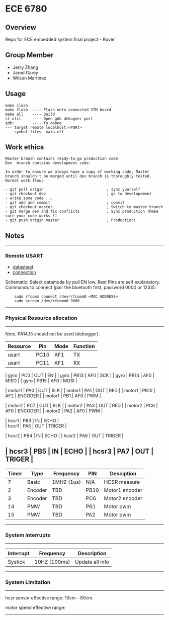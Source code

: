 # ECE 6780

## Overview

Repo for ECE embedded system final project - Rover

## Group Member  

- Jerry Zhang
- Jared Garey
- Wilson Martinez


## Usage

```
make clean 
make flash  ---- Flash onto connected STM board 
make all    ---- Build
st-util     ---- Open gdb debugeer port
gdb:        ---- To debug
--- target remote localhost:<PORT> 
--- symbol-files  main.elf
```

## Work ethics

```
Master branch contains ready-to-go production code
Dev  branch contains development code. 

In order to ensure we always have a copy of working code, Master branch shouldn't be merged until dev branch is thoroughly tested. 
Normal work flow: 

- git pull origin                            ; sync yourself 
- git checkout dev                           ; go to developement
- write some code ...        
- git add and commit                         ; commit
- git checkout master                        ; Switch to master branch
- git merge dev and fix conflicts            ; Sync production (Make sure your code works !) 
- git push origin master                     ; Production! 

```

## Notes

------- 
### Remote USART

- [datasheet](https://www.etechnophiles.com/hc-05-pinout-specifications-datasheet/)
- [connection](https://askubuntu.com/questions/248817/how-to-i-connect-a-raw-serial-terminal-to-a-bluetooth-connection)

Schematic: Select datamode by pull EN low. Rest Pins are self explanatory. 
Commands to connect (pair the bluetooth first, password 0000 or 1234): 

```
    sudo rfcomm connect /dev/rfcomm0 <MAC ADDRESS>
    sudo screen /dev/rfcomm0 9600
```
------ 

### Physical Resource allocation 

---- 
Note, PA14,15 should not be used (debugger). 

| Resource   | Pin  | Mode | Function| 
| ------     | ---- | ---- | ------- | 
| usart      | PC10 | AF1  | TX      |
| usart      | PC11 | AF1  | RX      |

| gyro       | PC0  | OUT  | EN      | 
| gyro       | PB13 | AF0  | SCK     |
| gyro       | PB14 | AF0  | MISO    | 
| gyro       | PB15 | AF0  | MOSI    |

| motor1     | PA0  | OUT  | BLK     |
| motor1     | PA1  | OUT  | RED     | 
| motor1     | PB10 | AF2  | ENCODER |
| motor1     | PB1  | AF0  | PWM     |

| motor2     | PC7  | OUT  | BLK     |
| motor2     | PA3  | OUT  | RED     |
| motor2     | PC6  | AF0  | ENCODER |
| motor2     | PA2  | AF0  | PWM     |

| hcsr1      | PB3  | IN   | ECHO    |  
| hcsr1      | PA5  | OUT  | TRIGER  |

| hcsr2      | PB4  | IN   | ECHO    |
| hcsr2      | PA6  | OUT  | TRIGER  |

| hcsr3      | PB5  | IN   | ECHO    |
| hcsr3      | PA7  | OUT  | TRIGER  |
---- 
| Timer | Type    | Frequency   | PIN | Desciption |     
| ----- | ------- | ----------  | ------ | --------   | 
| 7     | Basic   | 1MHZ (1us) | N/A | HCSR measure  |
| 2     | Encoder | TBD | PB10 | Motor1 encoder|
| 3     | Encoder | TBD | PC6  | Motor2 encoder|
| 14    | PMW     | TBD | PB1  | Motor pwm|
| 15    | PMW     | TBD | PA2  | Motor pwm|
---- 

### System interrupts

--- 
| Interrupt | Frequency | Description |
| --------- | --------- | ----------- |
| Systick   | 10HZ (100ms) | Update all info| 
--- 

### System Limitation

---

hcsr sensor effective range: 10cm - 80cm. 

motor speed effective range: 

---



